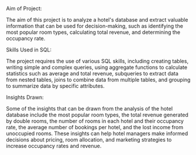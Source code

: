 Aim of Project:

The aim of this project is to analyze a hotel's database and extract valuable information that can be used for decision-making, such as identifying the most popular room types, calculating total revenue, and determining the occupancy rate.

Skills Used in SQL:

The project requires the use of various SQL skills, including creating tables, writing simple and complex queries, using aggregate functions to calculate statistics such as average and total revenue, subqueries to extract data from nested tables, joins to combine data from multiple tables, and grouping to summarize data by specific attributes.

Insights Drawn:

Some of the insights that can be drawn from the analysis of the hotel database include the most popular room types, the total revenue generated by double rooms, the number of rooms in each hotel and their occupancy rate, the average number of bookings per hotel, and the lost income from unoccupied rooms. 
These insights can help hotel managers make informed decisions about pricing, room allocation, and marketing strategies to increase occupancy rates and revenue.

